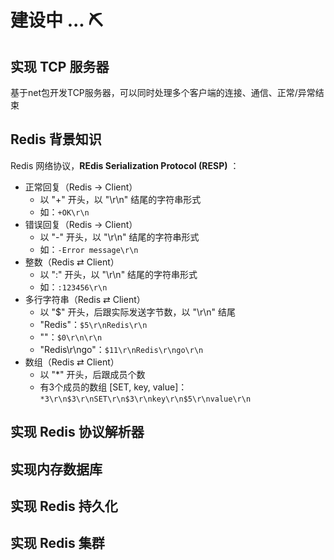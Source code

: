 # 建设中 ... ⛏
## 实现 TCP 服务器
基于net包开发TCP服务器，可以同时处理多个客户端的连接、通信、正常/异常结束
## Redis 背景知识
Redis 网络协议，**REdis SeriaIization ProtocoI (RESP)** ：

* 正常回复（Redis → Client）
    * 以 "+" 开头，以 "\r\n" 结尾的字符串形式
    * 如：`+OK\r\n`
* 错误回复（Redis → Client）
    * 以 "-" 开头，以 "\r\n" 结尾的字符串形式
    * 如：`-Error message\r\n`
* 整数（Redis ⇄ Client）
    * 以 ":" 开头，以 "\r\n" 结尾的字符串形式
    * 如：`:123456\r\n`
* 多行字符串（Redis ⇄ Client）
    * 以 "$" 开头，后跟实际发送字节数，以 "\r\n" 结尾
    * "Redis"：`$5\r\nRedis\r\n`
    *  ""：`$0\r\n\r\n`
    * "Redis\r\ngo"：`$11\r\nRedis\r\ngo\r\n`
* 数组（Redis ⇄ Client）
    * 以 "*" 开头，后跟成员个数
    * 有3个成员的数组 [SET, key, value]：`*3\r\n$3\r\nSET\r\n$3\r\nkey\r\n$5\r\nvalue\r\n` 
 
## 实现 Redis 协议解析器

## 实现内存数据库

## 实现 Redis 持久化

## 实现 Redis 集群